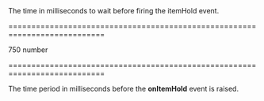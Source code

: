 <!--**
/*-------------------------------------------
    Auto-generated file. Do not modify.
-------------------------------------------

**-->
<!--d-->The time in milliseconds to wait before firing the itemHold event.<!--/d-->
===========================================================================
<!--default-->750<!--/default-->
<!--type-->number<!--/type-->
===========================================================================

<!--shortDescription-->
The time period in milliseconds before the **onItemHold** event is raised.
<!--/shortDescription-->

<!--fullDescription-->

<!--/fullDescription-->